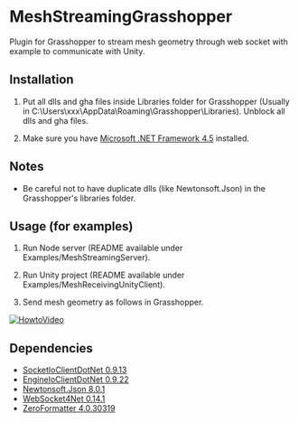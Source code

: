 # MeshStreamingGrasshopper
Plugin for Grasshopper to stream mesh geometry through web socket with example to communicate with Unity.

## Installation

1. Put all dlls and gha files inside Libraries folder for Grasshopper (Usually in C:\Users\xxx\AppData\Roaming\Grasshopper\Libraries). Unblock all dlls and gha files.

2. Make sure you have [Microsoft .NET Framework 4.5](https://www.microsoft.com/en-US/download/details.aspx?id=30653) installed.

## Notes

- Be careful not to have duplicate dlls (like Newtonsoft.Json) in the Grasshopper's libraries folder.

## Usage (for examples)

1. Run Node server (README available under Examples/MeshStreamingServer).

2. Run Unity project (README available under Examples/MeshReceivingUnityClient).

3. Send mesh geometry as follows in Grasshopper.

[![HowtoVideo](https://img.youtube.com/vi/is-zpw4A8oM/0.jpg)](https://www.youtube.com/watch?v=is-zpw4A8oM)



## Dependencies
- [SocketIoClientDotNet 0.9.13](https://www.nuget.org/packages/SocketIoClientDotNet)
- [EngineIoClientDotNet 0.9.22](https://www.nuget.org/packages/EngineIoClientDotNet)
- [Newtonsoft.Json 8.0.1](https://www.nuget.org/packages/Newtonsoft.Json)
- [WebSocket4Net 0.14.1](https://www.nuget.org/packages/WebSocket4Net)
- [ZeroFormatter 4.0.30319](https://www.nuget.org/packages/ZeroFormatter)
